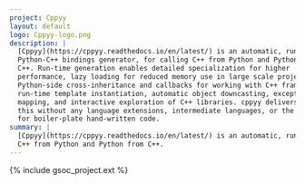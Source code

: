 ```yaml
---
project: Cppyy
layout: default
logo: Cppyy-logo.png
description: |
  [Cppyy](https://cppyy.readthedocs.io/en/latest/) is an automatic, run-time,
  Python-C++ bindings generator, for calling C++ from Python and Python from
  C++. Run-time generation enables detailed specialization for higher
  performance, lazy loading for reduced memory use in large scale projects,
  Python-side cross-inheritance and callbacks for working with C++ frameworks,
  run-time template instantiation, automatic object downcasting, exception
  mapping, and interactive exploration of C++ libraries. cppyy delivers
  this without any language extensions, intermediate languages, or the need
  for boiler-plate hand-written code.
summary: |
  [Cppyy](https://cppyy.readthedocs.io/en/latest/) is an automatic, run-time, Python-C++ bindings generator, for calling
  C++ from Python and Python from C++.
---
```


{% include gsoc_project.ext %}
